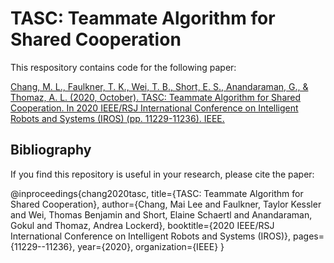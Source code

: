 # TASC: Teammate Algorithm for Shared Cooperation

This respository contains code for the following paper:

[Chang, M. L., Faulkner, T. K., Wei, T. B., Short, E. S., Anandaraman, G., & Thomaz, A. L. (2020, October). TASC: Teammate Algorithm for Shared Cooperation. In 2020 IEEE/RSJ International Conference on Intelligent Robots and Systems (IROS) (pp. 11229-11236). IEEE.]([https://ieeexplore.ieee.org/stamp/stamp.jsp?tp=&arnumber=9340983](https://ieeexplore.ieee.org/abstract/document/9340983?casa_token=GVCPaMm3tnwAAAAA:DNpv-xvcyK64ryhdPa3lE7_HDRuPQA70a3xqyZb1VqYIzJ-z7oKTRTBjyudv5gk5uZgL_78))

## Bibliography
If you find this repository is useful in your research, please cite the paper:

@inproceedings{chang2020tasc,
  title={TASC: Teammate Algorithm for Shared Cooperation},
  author={Chang, Mai Lee and Faulkner, Taylor Kessler and Wei, Thomas Benjamin and Short, Elaine Schaertl and Anandaraman, Gokul and Thomaz, Andrea Lockerd},
  booktitle={2020 IEEE/RSJ International Conference on Intelligent Robots and Systems (IROS)},
  pages={11229--11236},
  year={2020},
  organization={IEEE}
}

